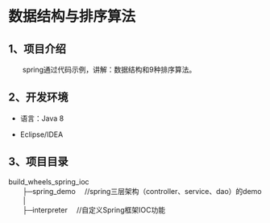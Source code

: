 # 数据结构与排序算法

## 1、项目介绍
&emsp;&emsp;spring通过代码示例，讲解：数据结构和9种排序算法。


## 2、开发环境

- 语言：Java 8

- Eclipse/IDEA


## 3、项目目录
build_wheels_spring_ioc   
&emsp;&emsp;├─spring_demo   &emsp;//spring三层架构（controller、service、dao）的demo  
&emsp;&emsp;│  
&emsp;&emsp;├─interpreter   &emsp;//自定义Spring框架IOC功能  
